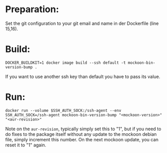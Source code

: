 # Preparation:
Set the git configuration to your git email and name in der Dockerfile (line 15,16).

# Build:
`DOCKER_BUILDKIT=1 docker image build --ssh default -t mockoon-bin-version-bump .`

If you want to use another ssh key than default you have to pass its value.

# Run:
`docker run --volume $SSH_AUTH_SOCK:/ssh-agent --env SSH_AUTH_SOCK=/ssh-agent mockoon-bin-version-bump "<mockoon-version>" "<aur-revision>"`

Note on the `aur-revision`, typically simply set this to "1", but if you need to do fixes to the package itself without any update to the mockoon debian file, simply increment this number. On the next mockoon update, you can reset it to "1" again.